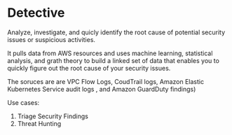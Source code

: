 # Detective

Analyze, investigate, and quicly identify the root cause of potential security issues or suspicious activities.



It pulls data from AWS resources and uses machine learning, statistical analysis, and grath theory to build a linked set of data that enables you to quickly figure out the root cause of your security issues.



The soruces are are VPC Flow Logs, CoudTrail logs, Amazon Elastic Kubernetes Service audit logs , and Amazon GuardDuty findings)&#x20;



Use cases:

1. Triage Security Findings
2. Threat Hunting&#x20;
